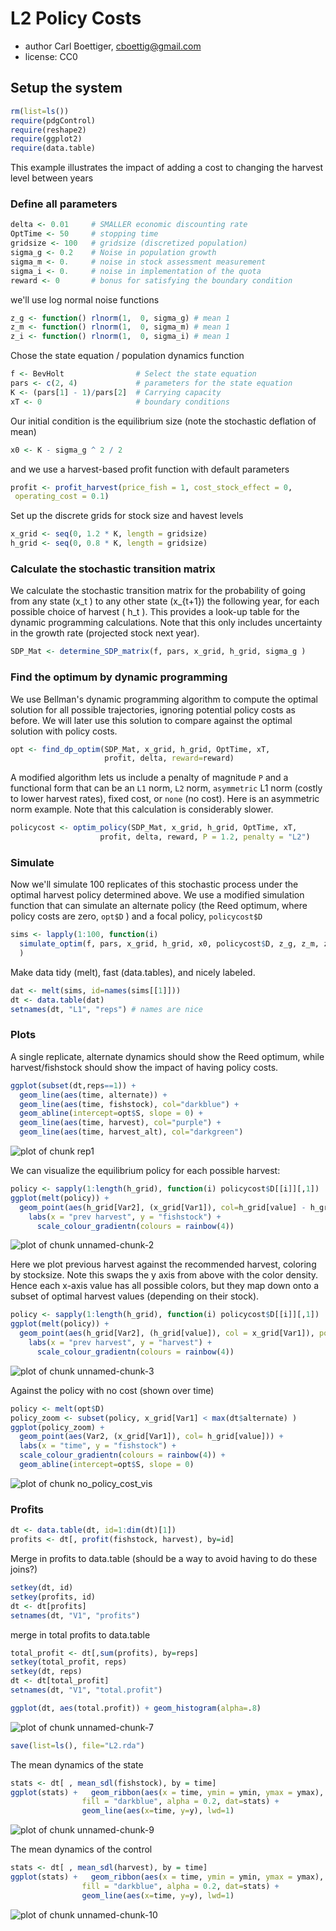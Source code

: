 




# L2 Policy Costs 
 * author Carl Boettiger, <cboettig@gmail.com>
 * license: CC0

## Setup the system



```r
rm(list=ls())   
require(pdgControl)
require(reshape2)
require(ggplot2)
require(data.table)
```



This example illustrates the impact of adding a cost to changing the harvest level between years 

### Define all parameters 


```r
delta <- 0.01     # SMALLER economic discounting rate
OptTime <- 50     # stopping time
gridsize <- 100   # gridsize (discretized population)
sigma_g <- 0.2    # Noise in population growth
sigma_m <- 0.     # noise in stock assessment measurement
sigma_i <- 0.     # noise in implementation of the quota
reward <- 0       # bonus for satisfying the boundary condition
```




we'll use log normal noise functions


```r
z_g <- function() rlnorm(1,  0, sigma_g) # mean 1
z_m <- function() rlnorm(1,  0, sigma_m) # mean 1
z_i <- function() rlnorm(1,  0, sigma_i) # mean 1
```





Chose the state equation / population dynamics function


```r
f <- BevHolt                # Select the state equation
pars <- c(2, 4)             # parameters for the state equation
K <- (pars[1] - 1)/pars[2]  # Carrying capacity 
xT <- 0                     # boundary conditions
```




Our initial condition is the equilibrium size (note the stochastic deflation of mean)


```r
x0 <- K - sigma_g ^ 2 / 2 
```




and we use a harvest-based profit function with default parameters


```r
profit <- profit_harvest(price_fish = 1, cost_stock_effect = 0,
 operating_cost = 0.1)
```




Set up the discrete grids for stock size and havest levels


```r
x_grid <- seq(0, 1.2 * K, length = gridsize)  
h_grid <- seq(0, 0.8 * K, length = gridsize)  
```




### Calculate the stochastic transition matrix
We calculate the stochastic transition matrix for the probability of going from any state \(x_t \) to any other state \(x_{t+1}\) the following year, for each possible choice of harvest \( h_t \).  This provides a look-up table for the dynamic programming calculations. Note that this only includes uncertainty in the growth rate (projected stock next year). 


```r
SDP_Mat <- determine_SDP_matrix(f, pars, x_grid, h_grid, sigma_g )
```



### Find the optimum by dynamic programming 
We use Bellman's dynamic programming algorithm to compute the optimal solution for all possible trajectories, ignoring potential policy costs as before.  We will later use this solution to compare against the optimal solution with policy costs.


```r
opt <- find_dp_optim(SDP_Mat, x_grid, h_grid, OptTime, xT, 
                     profit, delta, reward=reward)
```




A modified algorithm lets us include a penalty of magnitude `P` and a functional form that can be an `L1` norm, `L2`  norm, `asymmetric` L1 norm (costly to lower harvest rates), fixed cost, or `none` (no cost).  Here is an asymmetric norm example.  Note that this calculation is considerably slower. 


```r
policycost <- optim_policy(SDP_Mat, x_grid, h_grid, OptTime, xT, 
                    profit, delta, reward, P = 1.2, penalty = "L2")
```





### Simulate 
Now we'll simulate 100 replicates of this stochastic process under the optimal harvest policy determined above.  We use a modified simulation function that can simulate an alternate policy (the Reed optimum, where policy costs are zero, `opt$D` ) and a focal policy, `policycost$D`



```r
sims <- lapply(1:100, function(i)
  simulate_optim(f, pars, x_grid, h_grid, x0, policycost$D, z_g, z_m, z_i, opt$D)
  )
```





Make data tidy (melt), fast (data.tables), and nicely labeled.


```r
dat <- melt(sims, id=names(sims[[1]]))  
dt <- data.table(dat)
setnames(dt, "L1", "reps") # names are nice
```




### Plots 

A single replicate, alternate dynamics should show the Reed optimum, while harvest/fishstock should show the impact of having policy costs. 


```r
ggplot(subset(dt,reps==1)) +
  geom_line(aes(time, alternate)) +
  geom_line(aes(time, fishstock), col="darkblue") +
  geom_abline(intercept=opt$S, slope = 0) +
  geom_line(aes(time, harvest), col="purple") + 
  geom_line(aes(time, harvest_alt), col="darkgreen") 
```

![plot of chunk rep1](http://farm8.staticflickr.com/7187/6982764163_9e2e98eb9a_o.png) 



We can visualize the equilibrium policy for each possible harvest:



```r
policy <- sapply(1:length(h_grid), function(i) policycost$D[[i]][,1])
ggplot(melt(policy)) + 
  geom_point(aes(h_grid[Var2], (x_grid[Var1]), col=h_grid[value] - h_grid[Var2])) + 
    labs(x = "prev harvest", y = "fishstock") +
      scale_colour_gradientn(colours = rainbow(4)) 
```

![plot of chunk unnamed-chunk-2](http://farm8.staticflickr.com/7052/6836638290_108f242700_o.png) 


Here we plot previous harvest against the recommended harvest, coloring by stocksize.  Note this swaps the y axis from above with the color density.  Hence each x-axis value has all possible colors, but they map down onto a subset of optimal harvest values (depending on their stock). 


```r
policy <- sapply(1:length(h_grid), function(i) policycost$D[[i]][,1])
ggplot(melt(policy)) + 
  geom_point(aes(h_grid[Var2], (h_grid[value]), col = x_grid[Var1]), position=position_jitter(w=.005,h=.005), alpha=.5) + 
    labs(x = "prev harvest", y = "harvest") +
      scale_colour_gradientn(colours = rainbow(4)) 
```

![plot of chunk unnamed-chunk-3](http://farm8.staticflickr.com/7052/6836638632_3a3b654552_o.png) 



Against the policy with no cost (shown over time) 


```r
policy <- melt(opt$D)
policy_zoom <- subset(policy, x_grid[Var1] < max(dt$alternate) )
ggplot(policy_zoom) + 
  geom_point(aes(Var2, (x_grid[Var1]), col= h_grid[value])) + 
  labs(x = "time", y = "fishstock") +
  scale_colour_gradientn(colours = rainbow(4)) + 
  geom_abline(intercept=opt$S, slope = 0) 
```

![plot of chunk no_policy_cost_vis](http://farm8.staticflickr.com/7203/6982765189_3cfd25db57_o.png) 


### Profits



```r
dt <- data.table(dt, id=1:dim(dt)[1])
profits <- dt[, profit(fishstock, harvest), by=id]
```




Merge in profits to data.table (should be a way to avoid having to do these joins?)


```r
setkey(dt, id)
setkey(profits, id)
dt <- dt[profits]
setnames(dt, "V1", "profits")
```




merge in total profits to data.table


```r
total_profit <- dt[,sum(profits), by=reps]
setkey(total_profit, reps)
setkey(dt, reps)
dt <- dt[total_profit]
setnames(dt, "V1", "total.profit")
```






```r
ggplot(dt, aes(total.profit)) + geom_histogram(alpha=.8)
```

![plot of chunk unnamed-chunk-7](http://farm8.staticflickr.com/7037/6982765535_90cce8427e_o.png) 




```r
save(list=ls(), file="L2.rda")
```




The mean dynamics of the state


```r
stats <- dt[ , mean_sdl(fishstock), by = time]
ggplot(stats) +   geom_ribbon(aes(x = time, ymin = ymin, ymax = ymax),
                fill = "darkblue", alpha = 0.2, dat=stats) +
                geom_line(aes(x=time, y=y), lwd=1) 
```

![plot of chunk unnamed-chunk-9](http://farm8.staticflickr.com/7201/6982765819_a4f7808f8e_o.png) 


The mean dynamics of the control


```r
stats <- dt[ , mean_sdl(harvest), by = time]
ggplot(stats) +   geom_ribbon(aes(x = time, ymin = ymin, ymax = ymax),
                fill = "darkblue", alpha = 0.2, dat=stats) +
                geom_line(aes(x=time, y=y), lwd=1) 
```

![plot of chunk unnamed-chunk-10](http://farm8.staticflickr.com/7197/6982766029_ab7d5eb81d_o.png) 


